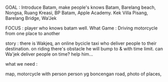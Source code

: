 GOAL : Introduce Batam, make people's knows Batam, Barelang beach, Nongsa, Ruang Kreasi, BP Batam, Apple Academy. Kek Villa Pisang, Barelang Bridge, Wa'Jek

FOCUS : player who knows batam well.
What Game : Driving motorcycle from one place to another

story : there is Wakjeq, an online bycicle taxi who deliver people to their destination. on riding there's obstacle he will bump to & with time limit. can Wa'jek deliver people on time? help him...

what we need : 

map,
motorcycle with person
person yg boncengan
road,
photo of places,
